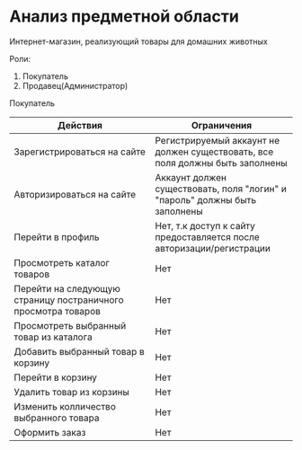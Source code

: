 # Анализ предметной области

Интернет-магазин, реализующий товары для домашних животных

Роли: 
1. Покупатель
2. Продавец(Администратор)

Покупатель

Действия | Ограничения
--- | ---
Зарегистрироваться на сайте | Регистрируемый аккаунт не должен существовать, все поля должны быть заполнены
Авторизироваться на сайте | Аккаунт должен существовать, поля "логин" и "пароль" должны быть заполнены
Перейти в профиль | Нет, т.к доступ к сайту предоставляется после авторизации/регистрации
Просмотреть каталог товаров | Нет
Перейти на следующую страницу постраничного просмотра товаров | Нет
Просмотреть выбранный товар из каталога | Нет
Добавить выбранный товар в корзину | Нет
Перейти в корзину | Нет
Удалить товар из корзины | Нет
Изменить колличество выбранного товара | Нет
Оформить заказ | Нет
